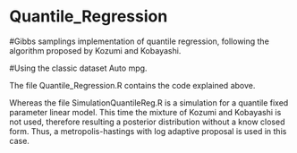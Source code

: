 # Quantile_Regression
#Gibbs samplings implementation of quantile regression, following the algorithm proposed by Kozumi and Kobayashi.

#Using the classic dataset Auto mpg.

The file Quantile_Regression.R contains the code explained above. 

Whereas the file SimulationQuantileReg.R is a simulation for a quantile fixed parameter linear model. This time the mixture of Kozumi and 
Kobayashi is not used, therefore resulting a posterior distribution without a know closed form. Thus, a metropolis-hastings with log adaptive proposal is used in this case.
